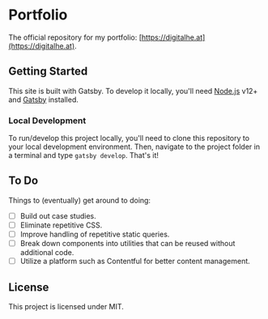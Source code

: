# Portfolio

The official repository for my portfolio: [https://digitalhe.at](https://digitalhe.at).

## Getting Started

This site is built with Gatsby. To develop it locally, you'll need [Node.js](https://nodejs.org/) v12+ and [Gatsby](https://www.gatsbyjs.org/docs/quick-start/) installed.

### Local Development

To run/develop this project locally, you'll need to clone this repository to your local development environment. Then, navigate to the project folder in a terminal and type `gatsby develop`. That's it!

## To Do

Things to (eventually) get around to doing:

-   [ ] Build out case studies.
-   [ ] Eliminate repetitive CSS.
-   [ ] Improve handling of repetitive static queries.
-   [ ] Break down components into utilities that can be reused without additional code.
-   [ ] Utilize a platform such as Contentful for better content management.

## License

This project is licensed under MIT.
